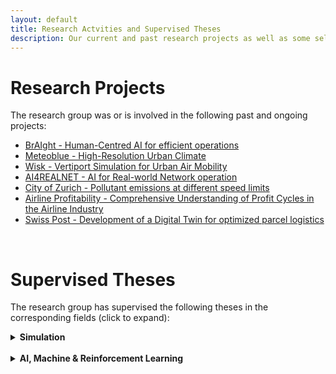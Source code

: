 ```yaml
---
layout: default
title: Research Actvities and Supervised Theses
description: Our current and past research projects as well as some selected supervised theses
---
```


# Research Projects

The research group was or is involved in the following past and ongoing projects:

- [BrAIght - Human-Centred AI for efficient operations](./projects/braight.md)
- [Meteoblue - High-Resolution Urban Climate ](./projects/urban-climate.md)
- [Wisk - Vertiport Simulation for Urban Air Mobility](./projects/vertiport-simulation.md)
- [AI4REALNET - AI for Real-world Network operation](./projects/ai4realnet.md)
- [City of Zurich - Pollutant emissions at different speed limits](./projects/stadtprojekt-zurich.md)
- [Airline Profitability - Comprehensive Understanding of Profit Cycles in the Airline Industry](./projects/airline-profit.md)
- [Swiss Post - Development of a Digital Twin for optimized parcel logistics](./projects/post-parcel-optimization.md)

<br>


# Supervised Theses

The research group has supervised the following theses in the corresponding fields (click to expand):

<details>
    <summary><b>Simulation</b></summary>
        <br>
        <table>
            <tr> 
                <td><b>When</b></td>
                <td><b>Level</b></td>
                <td><b>Type</b></td>
                <td><b>Title</b></td>
            </tr>
            <tr> 
                <td>Spring 2022</td>
                <td>MSc</td>
                <td>MT</td>
                <td>High-Fidelity UAV Simulation Tool for the Support<br>of SORA Process Based Validation of<br>Operational Flight Volume and Ground Risk Buffer</td>
            </tr>
        </table>
        <br>
        <b>Types:</b>
        <ul>
            <li>PA: Bachelor project thesis</li>
            <li>BA: Bachelor thesis</li>
            <li>VT1: Master specialization project thesis 1</li>
            <li>VT2: Master specialization project thesis 2</li>
            <li>MT: Master thesis</li>
        </ul>
</details>
<br>
<details>
    <summary><b>AI, Machine & Reinforcement Learning</b></summary>
        <br>
        <table>
            <tr> 
                <td><b>When</b></td>
                <td><b>Level</b></td>
                <td><b>Type</b></td>
                <td><b>Title</b></td>
            </tr>
            <tr> 
                <td>Spring 2022</td>
                <td>MSc</td>
                <td>MT</td>
                <td>Test Test Test</td>
            </tr>
        </table>



</details>
